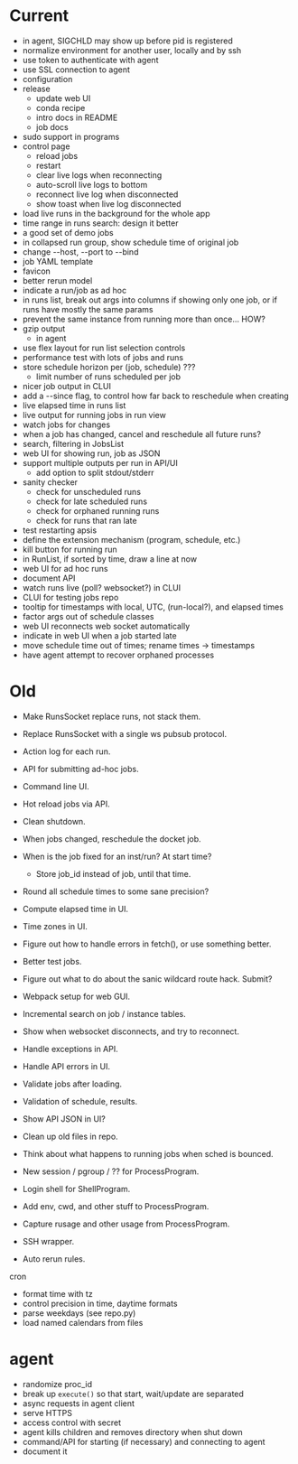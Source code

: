 # Current

- in agent, SIGCHLD may show up before pid is registered
- normalize environment for another user, locally and by ssh
- use token to authenticate with agent
- use SSL connection to agent
- configuration
- release
  - update web UI
  - conda recipe
  - intro docs in README
  - job docs
- sudo support in programs
- control page
  - reload jobs
  - restart
  - clear live logs when reconnecting
  - auto-scroll live logs to bottom
  - reconnect live log when disconnected
  - show toast when live log disconnected
- load live runs in the background for the whole app
- time range in runs search: design it better
- a good set of demo jobs
- in collapsed run group, show schedule time of original job
- change --host, --port to --bind
- job YAML template
- favicon
- better rerun model
- indicate a run/job as ad hoc
- in runs list, break out args into columns if showing only one job, or if runs have mostly the same params
- prevent the same instance from running more than once... HOW?
- gzip output
  - in agent
- use flex layout for run list selection controls
- performance test with lots of jobs and runs
- store schedule horizon per (job, schedule) ???
  - limit number of runs scheduled per job
- nicer job output in CLUI
- add a --since flag, to control how far back to reschedule when creating
- live elapsed time in runs list
- live output for running jobs in run view
- watch jobs for changes
- when a job has changed, cancel and reschedule all future runs?
- search, filtering in JobsList
- web UI for showing run, job as JSON
- support multiple outputs per run in API/UI
  - add option to split stdout/stderr
- sanity checker
  - check for unscheduled runs
  - check for late scheduled runs
  - check for orphaned running runs
  - check for runs that ran late
- test restarting apsis
- define the extension mechanism (program, schedule, etc.)
- kill button for running run
- in RunList, if sorted by time, draw a line at now
- web UI for ad hoc runs
- document API
- watch runs live (poll? websocket?) in CLUI
- CLUI for testing jobs repo
- tooltip for timestamps with local, UTC, (run-local?), and elapsed times
- factor args out of schedule classes
- web UI reconnects web socket automatically
- indicate in web UI when a job started late
- move schedule time out of times; rename times → timestamps
- have agent attempt to recover orphaned processes


# Old

- Make RunsSocket replace runs, not stack them.
- Replace RunsSocket with a single ws pubsub protocol.

- Action log for each run.

- API for submitting ad-hoc jobs.
- Command line UI.
- Hot reload jobs via API.
- Clean shutdown.

- When jobs changed, reschedule the docket job.
- When is the job fixed for an inst/run?  At start time?
  - Store job_id instead of job, until that time.

- Round all schedule times to some sane precision?
- Compute elapsed time in UI.
- Time zones in UI.

- Figure out how to handle errors in fetch(), or use something better.
- Better test jobs.
- Figure out what to do about the sanic wildcard route hack.  Submit?
- Webpack setup for web GUI.
- Incremental search on job / instance tables.
- Show when websocket disconnects, and try to reconnect.
- Handle exceptions in API.
- Handle API errors in UI.
- Validate jobs after loading.
- Validation of schedule, results.
- Show API JSON in UI?

- Clean up old files in repo.

- Think about what happens to running jobs when sched is bounced.
- New session / pgroup / ?? for ProcessProgram.
- Login shell for ShellProgram.
- Add env, cwd, and other stuff to ProcessProgram.
- Capture rusage and other usage from ProcessProgram.
- SSH wrapper.

- Auto rerun rules.


cron
- format time with tz
- control precision in time, daytime formats
- parse weekdays (see repo.py)
- load named calendars from files


# agent

- randomize proc_id
- break up `execute()` so that start, wait/update are separated
- async requests in agent client
- serve HTTPS
- access control with secret
- agent kills children and removes directory when shut down
- command/API for starting (if necessary) and connecting to agent
- document it


